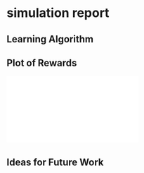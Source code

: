 # simulation report

## Learning Algorithm

## Plot of Rewards
![hustlin_erd](score.pdf)

## Ideas for Future Work
